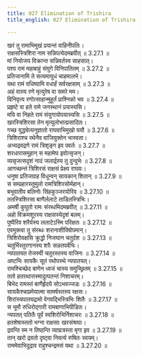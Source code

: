 ```yaml
---
title: 027 Elimination of Trishira
title_english: 027 Elimination of Trishira

---
```

<div class="audioEmbed"  caption="श्रीराम-हरिसीताराममूर्ति-घनपाठिभ्यां वचनम्" src="https://archive.org/download/Ramayana-recitation-Sriram-harisItArAmamUrti-Ghanapaati-v2/Kanda_3/Kanda_3_ARK-027-Thrishiro_Vadhaha.mp3"></div>

खरं तु रामाभिमुखं प्रयान्तं वाहिनीपतिः।  
राक्षसस्त्रिशिरा नाम सन्निपत्येदमब्रवीत् ॥ 3.27.1 ॥   
मां नियोजय विक्रान्त सन्निवर्तस्व साहसात्।  
पश्य रामं महाबाहुं संयुगे विनिपातितम् ॥ 3.27.2 ॥   
प्रतिजानामि ते सत्यमायुधं चाहमालभे।  
यथा रामं वधिष्यामि वधार्हं सर्वरक्षसाम् ॥ 3.27.3 ॥   
अहं वास्य रणे मृत्युरेष वा समरे मम।  
विनिवृत्य रणोत्साहान्मुहूर्तं प्राश्निको भव ॥ 3.27.4 ॥   
प्रहृष्टे वा हते रामे जनस्थानं प्रयास्यसि।  
मयि वा निहते रामं संयुगायोपयास्यसि ॥ 3.27.5 ॥   
खरस्त्रिशिरसा तेन मृत्युलोभात्प्रसादितः।  
गच्छ युद्ध्येत्यनुज्ञातो राघवाभिमुखो ययौ ॥ 3.27.6 ॥   
त्रिशिराश्च रथेनैव वाजियुक्तेन भास्वता।  
अभ्यद्रवद्रणे रामं त्रिशृङ्ग इव पवर्तः ॥ 3.27.7 ॥   
शरधारासमूहान् स महामेघ इवोत्सृजन्।  
व्यसृजत्सदृशं नादं जलार्द्रस्य तु दुन्दुभेः ॥ 3.27.8 ॥   
आगच्छन्तं त्रिशिरसं राक्षसं प्रेक्ष्य राघवः।  
धनुषा प्रतिजग्राह विधून्वन् सायकान् शितान् ॥ 3.27.9 ॥   
स सम्प्रहारस्तुमुलो रामत्रिशिरसोर्महान्।  
बभूवातीव बलिनोः सिंहकुञ्जरयोरिव ॥ 3.27.10 ॥   
ततस्त्रिशिरसा बाणैर्ललाटे ताडितस्त्रिभिः।  
अमर्षी कुपुतो रामः संरब्धमिदमब्रवीत् ॥ 3.27.11 ॥   
अहो विक्रमशूरस्य राक्षसस्येदृशं बलम्।  
पुष्पैरिव शरैर्यस्य ललाटेऽस्मि परिक्षतः ॥ 3.27.12 ॥   
एवमुक्त्वा तु संरब्धः शरानाशीविषोपमान्।  
त्रिशिरोवक्षसि क्रुद्धो निजघान चतुर्दश ॥ 3.27.13 ॥   
चतुर्भिस्तुरगानस्य शरैः सन्नतपर्वभिः।  
न्यपातयत तेजस्वी चतुरस्तस्य वाजिनः ॥ 3.27.14 ॥   
अष्टभिः सायकैः सूतं रथोपस्थे न्यपातयत्।  
रामश्चिच्छेद बाणेन ध्वजं चास्य समुच्छ्रितम् ॥ 3.27.15 ॥   
ततो हतरथात्तस्मादुत्पतन्तं निशाचरम्।  
बिभेद रामस्तं बाणैर्हृदये सोऽभवज्जडः ॥ 3.27.16 ॥   
सायकैश्चाप्रमेयात्मा सामर्षस्तस्य रक्षसः।  
शिरांस्यपातयद्रामो वेगवद्भिस्त्रिभिः शितैः ॥ 3.27.17 ॥   
स भूमौ रुधिरोद्गारी रामबाणाभिपीडितः।  
न्यपतत् पतितैः पूर्वं स्वशिरोभिर्निशाचरः ॥ 3.27.18 ॥   
हतशेषास्ततो भग्ना राक्षसाः खरसंश्रयाः।  
द्रवन्ति स्म न तिष्ठन्ति व्याघ्रत्रस्ता मृगा इव ॥ 3.27.19 ॥   
तान् खरो द्रवतो दृष्ट्वा निवर्त्य रुषितः स्वयम्।  
राममेवाभिदुद्राव राहुश्चन्द्रमसं यथा ॥ 3.27.20 ॥   